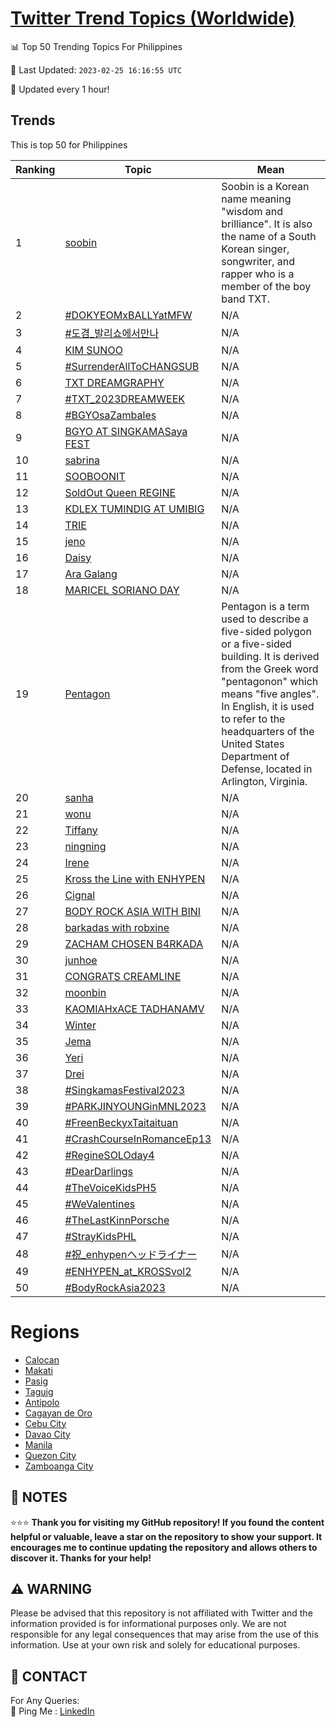 [Twitter Trend Topics (Worldwide)](https://github.com/ErcinDedeoglu/Twitter-Trend-Topics)
==========


📊 Top 50 Trending Topics For Philippines

📆 Last Updated: `2023-02-25 16:16:55 UTC`

🔧 Updated every 1 hour!


## Trends

This is top 50 for Philippines

| Ranking | Topic | Mean |
| ------- | ------------ | ------------ |
| 1 | [soobin](http://twitter.com/search?q=soobin) | Soobin is a Korean name meaning "wisdom and brilliance". It is also the name of a South Korean singer, songwriter, and rapper who is a member of the boy band TXT. |
| 2 | [#DOKYEOMxBALLYatMFW](http://twitter.com/search?q=%23DOKYEOMxBALLYatMFW) | N/A |
| 3 | [#도겸_발리쇼에서만나](http://twitter.com/search?q=%23%eb%8f%84%ea%b2%b8_%eb%b0%9c%eb%a6%ac%ec%87%bc%ec%97%90%ec%84%9c%eb%a7%8c%eb%82%98) | N/A |
| 4 | [KIM SUNOO](http://twitter.com/search?q=KIM+SUNOO) | N/A |
| 5 | [#SurrenderAllToCHANGSUB](http://twitter.com/search?q=%23SurrenderAllToCHANGSUB) | N/A |
| 6 | [TXT DREAMGRAPHY](http://twitter.com/search?q=TXT+DREAMGRAPHY) | N/A |
| 7 | [#TXT_2023DREAMWEEK](http://twitter.com/search?q=%23TXT_2023DREAMWEEK) | N/A |
| 8 | [#BGYOsaZambales](http://twitter.com/search?q=%23BGYOsaZambales) | N/A |
| 9 | [BGYO AT SINGKAMASaya FEST](http://twitter.com/search?q=BGYO+AT+SINGKAMASaya+FEST) | N/A |
| 10 | [sabrina](http://twitter.com/search?q=sabrina) | N/A |
| 11 | [SOOBOONIT](http://twitter.com/search?q=SOOBOONIT) | N/A |
| 12 | [SoldOut Queen REGINE](http://twitter.com/search?q=SoldOut+Queen+REGINE) | N/A |
| 13 | [KDLEX TUMINDIG AT UMIBIG](http://twitter.com/search?q=KDLEX+TUMINDIG+AT+UMIBIG) | N/A |
| 14 | [TRIE](http://twitter.com/search?q=TRIE) | N/A |
| 15 | [jeno](http://twitter.com/search?q=jeno) | N/A |
| 16 | [Daisy](http://twitter.com/search?q=Daisy) | N/A |
| 17 | [Ara Galang](http://twitter.com/search?q=Ara+Galang) | N/A |
| 18 | [MARICEL SORIANO DAY](http://twitter.com/search?q=MARICEL+SORIANO+DAY) | N/A |
| 19 | [Pentagon](http://twitter.com/search?q=Pentagon) | Pentagon is a term used to describe a five-sided polygon or a five-sided building. It is derived from the Greek word "pentagonon" which means "five angles". In English, it is used to refer to the headquarters of the United States Department of Defense, located in Arlington, Virginia. |
| 20 | [sanha](http://twitter.com/search?q=sanha) | N/A |
| 21 | [wonu](http://twitter.com/search?q=wonu) | N/A |
| 22 | [Tiffany](http://twitter.com/search?q=Tiffany) | N/A |
| 23 | [ningning](http://twitter.com/search?q=ningning) | N/A |
| 24 | [Irene](http://twitter.com/search?q=Irene) | N/A |
| 25 | [Kross the Line with ENHYPEN](http://twitter.com/search?q=Kross+the+Line+with+ENHYPEN) | N/A |
| 26 | [Cignal](http://twitter.com/search?q=Cignal) | N/A |
| 27 | [BODY ROCK ASIA WITH BINI](http://twitter.com/search?q=BODY+ROCK+ASIA+WITH+BINI) | N/A |
| 28 | [barkadas with robxine](http://twitter.com/search?q=barkadas+with+robxine) | N/A |
| 29 | [ZACHAM CHOSEN B4RKADA](http://twitter.com/search?q=ZACHAM+CHOSEN+B4RKADA) | N/A |
| 30 | [junhoe](http://twitter.com/search?q=junhoe) | N/A |
| 31 | [CONGRATS CREAMLINE](http://twitter.com/search?q=CONGRATS+CREAMLINE) | N/A |
| 32 | [moonbin](http://twitter.com/search?q=moonbin) | N/A |
| 33 | [KAOMIAHxACE TADHANAMV](http://twitter.com/search?q=KAOMIAHxACE+TADHANAMV) | N/A |
| 34 | [Winter](http://twitter.com/search?q=Winter) | N/A |
| 35 | [Jema](http://twitter.com/search?q=Jema) | N/A |
| 36 | [Yeri](http://twitter.com/search?q=Yeri) | N/A |
| 37 | [Drei](http://twitter.com/search?q=Drei) | N/A |
| 38 | [#SingkamasFestival2023](http://twitter.com/search?q=%23SingkamasFestival2023) | N/A |
| 39 | [#PARKJINYOUNGinMNL2023](http://twitter.com/search?q=%23PARKJINYOUNGinMNL2023) | N/A |
| 40 | [#FreenBeckyxTaitaituan](http://twitter.com/search?q=%23FreenBeckyxTaitaituan) | N/A |
| 41 | [#CrashCourseInRomanceEp13](http://twitter.com/search?q=%23CrashCourseInRomanceEp13) | N/A |
| 42 | [#RegineSOLOday4](http://twitter.com/search?q=%23RegineSOLOday4) | N/A |
| 43 | [#DearDarlings](http://twitter.com/search?q=%23DearDarlings) | N/A |
| 44 | [#TheVoiceKidsPH5](http://twitter.com/search?q=%23TheVoiceKidsPH5) | N/A |
| 45 | [#WeValentines](http://twitter.com/search?q=%23WeValentines) | N/A |
| 46 | [#TheLastKinnPorsche](http://twitter.com/search?q=%23TheLastKinnPorsche) | N/A |
| 47 | [#StrayKidsPHL](http://twitter.com/search?q=%23StrayKidsPHL) | N/A |
| 48 | [#祝_enhypenヘッドライナー](http://twitter.com/search?q=%23%e7%a5%9d_enhypen%e3%83%98%e3%83%83%e3%83%89%e3%83%a9%e3%82%a4%e3%83%8a%e3%83%bc) | N/A |
| 49 | [#ENHYPEN_at_KROSSvol2](http://twitter.com/search?q=%23ENHYPEN_at_KROSSvol2) | N/A |
| 50 | [#BodyRockAsia2023](http://twitter.com/search?q=%23BodyRockAsia2023) | N/A |



# Regions

* [Calocan](</Philippines/Calocan.md>)
* [Makati](</Philippines/Makati.md>)
* [Pasig](</Philippines/Pasig.md>)
* [Taguig](</Philippines/Taguig.md>)
* [Antipolo](</Philippines/Antipolo.md>)
* [Cagayan de Oro](</Philippines/Cagayan de Oro.md>)
* [Cebu City](</Philippines/Cebu City.md>)
* [Davao City](</Philippines/Davao City.md>)
* [Manila](</Philippines/Manila.md>)
* [Quezon City](</Philippines/Quezon City.md>)
* [Zamboanga City](</Philippines/Zamboanga City.md>)



## 📝 NOTES

⭐⭐⭐ **Thank you for visiting my GitHub repository! If you found the content helpful or valuable, leave a star on the repository to show your support. It encourages me to continue updating the repository and allows others to discover it. Thanks for your help!**


## ⚠️ WARNING

Please be advised that this repository is not affiliated with Twitter and the information provided is for informational purposes only. We are not responsible for any legal consequences that may arise from the use of this information. Use at your own risk and solely for educational purposes.


## 📨 CONTACT

 For Any Queries:  
            🏓 Ping Me : [LinkedIn](https://www.linkedin.com/in/ercindedeoglu/)
